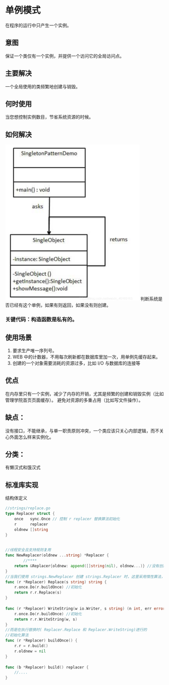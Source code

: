 # 单例模式
在程序的运行中只产生一个实例。

## 意图
保证一个类仅有一个实例，并提供一个访问它的全局访问点。

## 主要解决
一个全局使用的类频繁地创建与销毁。

## 何时使用
当您想控制实例数目，节省系统资源的时候。

## 如何解决
![](process.png)
判断系统是否已经有这个单例，如果有则返回，如果没有则创建。

### 关键代码：构造函数是私有的。

## 使用场景
1. 要求生产唯一序列号。
2. WEB 中的计数器，不用每次刷新都在数据库里加一次，用单例先缓存起来。
3. 创建的一个对象需要消耗的资源过多，比如 I/O 与数据库的连接等

## 优点
在内存里只有一个实例，减少了内存的开销，尤其是频繁的创建和销毁实例（比如管理学院首页页面缓存）。
避免对资源的多重占用（比如写文件操作）。
## 缺点：
没有接口，不能继承，与单一职责原则冲突，一个类应该只关心内部逻辑，而不关心外面怎么样来实例化。
## 分类：
有懒汉式和饿汉式


## 标准库实现
结构体定义
```go
//strings/replace.go
type Replacer struct {
    once   sync.Once // 控制 r replacer 替换算法初始化
    r      replacer
    oldnew []string
}
```
```go

//线程安全且支持规则复用
func NewReplacer(oldnew ...string) *Replacer {
        //****
    return &Replacer{oldnew: append([]string(nil), oldnew...)} //没有创建算法
}
//当我们使用 strings.NewReplacer 创建 strings.Replacer 时，这里采用惰性算法，并没有在这时进行 build 解析替换规则并创建对应算法实例，
func (r *Replacer) Replace(s string) string {
    r.once.Do(r.buildOnce) //初始化
    return r.r.Replace(s)
}

func (r *Replacer) WriteString(w io.Writer, s string) (n int, err error) {
    r.once.Do(r.buildOnce) //初始化
    return r.r.WriteString(w, s)
}
//而是在执行替换时( Replacer.Replace 和 Replacer.WriteString)进行的
//初始化算法
func (r *Replacer) buildOnce() {
    r.r = r.build()
    r.oldnew = nil
}

func (b *Replacer) build() replacer {
    //....
}

```


